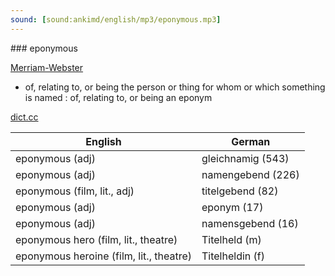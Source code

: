 ```yaml
---
sound: [sound:ankimd/english/mp3/eponymous.mp3]
---
```


\### eponymous

[Merriam-Webster](https://www.merriam-webster.com/dictionary/eponymous)

- of, relating to, or being the person or thing for whom or which something is named : of, relating to, or being an eponym

[dict.cc](https://www.dict.cc/eponymous)

| English        | German       |
| -------------- | ------------ |
| eponymous (adj) | gleichnamig (543) |
| eponymous (adj) | namengebend (226) |
| eponymous (film, lit., adj) | titelgebend (82) |
| eponymous (adj) | eponym (17) |
| eponymous (adj) | namensgebend (16) |
| eponymous hero (film, lit., theatre) | Titelheld (m) |
| eponymous heroine (film, lit., theatre) | Titelheldin (f) |
